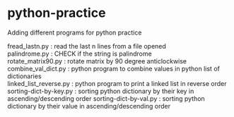 # python-practice

Adding different programs for python practice

fread_lastn.py 	        : read the last n lines from a file opened  
palindrome.py 		: CHECK if the string is palindrome  
rotate_matrix90.py 	: rotate matrix by 90 degree anticlockwise  
combine_val_dict.py	: python program to combine values in python list of dictionaries  
linked_list_reverse.py  : python program to print a linked list in reverse order  
sorting-dict-by-key.py  : sorting python dictionary by their key in ascending/descending order
sorting-dict-by-val.py  : sorting python dictionary by their value in ascending/descending order

